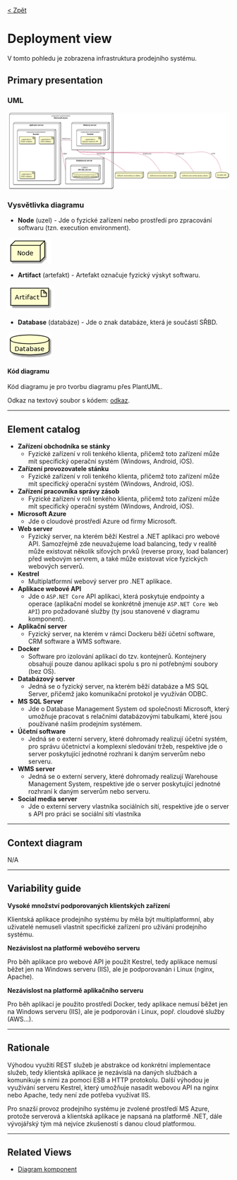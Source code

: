 [< Zpět](../ "Zpět na přehled systému")

# Deployment view
V tomto pohledu je zobrazena infrastruktura prodejního systému.

## Primary presentation
### UML
![Deployment diagram](../assets/prodejni_system_deployment_diagram.png "Deployment diagram prodejního systému")

### Vysvětlivka diagramu
- **Node** (uzel) - Jde o fyzické zařízení nebo prostředí pro zpracování softwaru (tzn. execution environment).

![Node](../assets/diagram_legend_assets/node.png "Znak uzlu")

- **Artifact** (artefakt) - Artefakt označuje fyzický výskyt softwaru.

![Artifact](../assets/diagram_legend_assets/artifact.png "Znak artefaktu")

- **Database** (databáze) - Jde o znak databáze, která je součástí SŘBD.

![Database](../assets/diagram_legend_assets/database.png "Znak databáze")

#### **Kód diagramu**
Kód diagramu je pro tvorbu diagramu přes PlantUML.

Odkaz na textový soubor s kódem: [odkaz](../assets/diagram_codes/deployment_diagram.puml).

---

## Element catalog
- **Zařízení obchodníka se stánky**
    - Fyzické zařízení v roli tenkého klienta, přičemž toto zařízení může mít specifický operační systém (Windows, Android, iOS).
- **Zařízení provozovatele stánku**
    - Fyzické zařízení v roli tenkého klienta, přičemž toto zařízení může mít specifický operační systém (Windows, Android, iOS).
- **Zařízení pracovníka správy zásob**
    - Fyzické zařízení v roli tenkého klienta, přičemž toto zařízení může mít specifický operační systém (Windows, Android, iOS).
- **Microsoft Azure**
    - Jde o cloudové prostředí Azure od firmy Microsoft.
- **Web server**
    - Fyzický server, na kterém běží Kestrel a .NET aplikaci pro webové API. Samozřejmě zde neuvažujeme load balancing, tedy v realitě může existovat několik síťových prvků (reverse proxy, load balancer) před webovým servrem, a také může existovat více fyzických webových serverů.
- **Kestrel**
    - Multiplatformní webový server pro .NET aplikace.
- **Aplikace webové API**
    - Jde o `ASP.NET Core` API aplikaci, která poskytuje endpointy a operace (aplikační model se konkrétně jmenuje `ASP.NET Core Web API`) pro požadované služby (ty jsou stanovené v diagramu komponent).
- **Aplikační server**
    - Fyzický server, na kterém v rámci Dockeru běží účetní software, CRM software a WMS software.
- **Docker**
    - Software pro izolování aplikací do tzv. kontejnerů. Kontejnery obsahují pouze danou aplikaci spolu s pro ni potřebnými soubory (bez OS).
- **Databázový server**
    - Jedná se o fyzický server, na kterém běží databáze a MS SQL Server, přičemž jako komunikační protokol je využíván ODBC.
- **MS SQL Server**
    - Jde o Database Management System od společnosti Microsoft, který umožňuje pracovat s relačními databázovými tabulkami, které jsou používané naším prodejním systémem.
- **Účetní software**
    - Jedná se o externí servery, které dohromady realizují účetní systém, pro správu účetnictví a komplexní sledování tržeb, respektive jde o server poskytující jednotné rozhraní k daným serverům nebo serveru.
- **WMS server**
    - Jedná se o externí servery, které dohromady realizují Warehouse Management System, respektive jde o server poskytující jednotné rozhraní k daným serverům nebo serveru.
- **Social media server**
    - Jde o externí servery vlastníka sociálních sítí, respektive jde o server s API pro práci se sociální sítí vlastníka

---

## Context diagram
N/A

---

## Variability guide
**Vysoké množství podporovaných klientských zařízení**

Klientská aplikace prodejního systému by měla být multiplatformní, aby uživatelé nemuseli vlastnit specifické zařízení pro užívání prodejního systému.

**Nezávislost na platformě webového serveru**

Pro běh aplikace pro webové API je použit Kestrel, tedy aplikace nemusí běžet jen na Windows serveru (IIS), ale je podporovanán i Linux (nginx, Apache).

**Nezávislost na platformě aplikačního serveru**

Pro běh aplikací je použito prostředí Docker, tedy aplikace nemusí běžet jen na Windows serveru (IIS), ale je podporován i Linux, popř. cloudové služby (AWS...).

---

## Rationale
Výhodou využití REST služeb je abstrakce od konkrétní implementace služeb, tedy klientská aplikace je nezávislá na daných službách a komunikuje s nimi za pomoci ESB a HTTP protokolu. Další výhodou je využívání serveru Kestrel, který umožňuje nasadit webovou API na nginx nebo Apache, tedy není zde potřeba využívat IIS.

Pro snazší provoz prodejního systému je zvolené prostředí MS Azure, protože serverová a klientská aplikace je napsaná na platformě .NET, dále vývojářský tým má nejvíce zkušeností s danou cloud platformou.

---

## Related Views
- [Diagram komponent](../komponenty "Diagram komponent")
